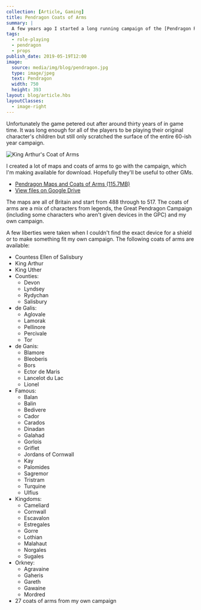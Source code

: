 ```yaml
---
collection: [Article, Gaming]
title: Pendragon Coats of Arms
summary: |
  A few years ago I started a long running campaign of the [Pendragon RPG](https://www.chaosium.com/pendragon/). It's a great game, following the life and death of King Arthur, Queen Guenevere, and the Knights of the Round Table. It focuses heavily on the medieval romance aspect of the legend---[Le Morte d'Arthur](https://en.wikipedia.org/wiki/Le_Morte_d%27Arthur) and [Chretien](https://en.wikipedia.org/wiki/Chr%C3%A9tien_de_Troyes)---and follows your character's family through the generations.
tags: 
  - role-playing
  - pendragon
  - props
publish_date: 2019-05-19T12:00
image:
  source: media/img/blog/pendragon.jpg
  type: image/jpeg
  text: Pendragon
  width: 750
  height: 393
layout: blog/article.hbs
layoutClasses: 
  - image-right
---
```


Unfortunately the game petered out after around thirty years of in game time. It was long enough for all of the players to be playing their original character's children but still only scratched the surface of the entire 60-ish year campaign.

![King Arthur's Coat of Arms]($media/img/blog/king-arthur-coat-of-arms.png)

I created a lot of maps and coats of arms to go with the campaign, which I'm making available for download. Hopefully they'll be useful to other GMs.

- [Pendragon Maps and Coats of Arms (115.7MB)]($media/dl/Pendragon.zip)
- [View files on Google Drive](https://drive.google.com/drive/folders/1nxbNaBloZMiazg1970YH5vNkPmJKMpl5?fbclid=IwAR1r_V5-jjP4B19vVU7aO6xm3ZccZYG0ydViLUhM8M7cs5n1_NduWewjpuI)

The maps are all of Britain and start from 488 through to 517. The coats of arms are a mix of characters from legends, the Great Pendragon Campaign (including some characters who aren't given devices in the GPC) and my own campaign.

A few liberties were taken when I couldn't find the exact device for a shield or to make something fit my own campaign. The following coats of arms are available:

- Countess Ellen of Salisbury
- King Arthur
- King Uther
- Counties:
  - Devon
  - Lyndsey
  - Rydychan
  - Salisbury
- de Galis:
  - Aglovale
  - Lamorak
  - Pellinore
  - Percivale
  - Tor
- de Ganis:
  - Blamore
  - Bleoberis
  - Bors
  - Ector de Maris
  - Lancelot du Lac
  - Lionel
- Famous:
  - Balan
  - Balin
  - Bedivere
  - Cador
  - Carados
  - Dinadan
  - Galahad
  - Gorlois
  - Griflet
  - Jordans of Cornwall
  - Kay
  - Palomides
  - Sagremor
  - Tristram
  - Turquine
  - Ulfius
- Kingdoms:
  - Cameliard
  - Cornwall
  - Escavalon
  - Estregales
  - Gorre
  - Lothian
  - Malahaut
  - Norgales
  - Sugales
- Orkney:
  - Agravaine
  - Gaheris
  - Gareth
  - Gawaine
  - Mordred
- 27 coats of arms from my own campaign
